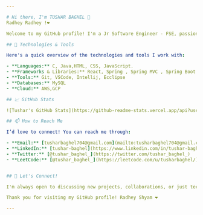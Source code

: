 ```yaml
---

# Hi there, I'm TUSHAR BAGHEL 👋
Radhey Radhey !❤️

Welcome to my GitHub profile! I'm a Jr Software Engineer - FSE, passionate about Software development. Here, you'll find a collection of my projects, contributions, and repositories that reflect my work and interests in Software engineering and java full stack development.

## 🔧 Technologies & Tools

Here's a quick overview of the technologies and tools I work with:

- **Languages:** C, Java,HTML, CSS, JavaScript.
- **Frameworks & Libraries:** React, Spring , Spring MVC , Spring Boot
- **Tools:** Git, VSCode, Intellij, Ecclipse
- **Databases:** MySQL
- **Cloud:** AWS,GCP

## 📈 GitHub Stats

![Tushar's GitHub Stats](https://github-readme-stats.vercel.app/api?username=tushar-baghel&show_icons=true&hide_title=true&hide=prs&count_private=true&theme=dark)

## 📫 How to Reach Me

I’d love to connect! You can reach me through:

- **Email:** [tusharbaghel704@gmail.com](mailto:tusharbaghel704@gmail.com)
- **LinkedIn:** [tushar-baghel](https://www.linkedin.com/in/tushar-baghel/)
- **Twitter:** [@tushar_baghel_](https://twitter.com/tushar_baghel_)
- **LeetCode:** [@tushar_baghel_](https://leetcode.com/u/tusharbaghel/)


## 💬 Let's Connect!

I'm always open to discussing new projects, collaborations, or just tech in general. Feel free to reach out or drop a message !

Thank you for visiting my GitHub profile! Radhey Shyam ❤️

---
```


